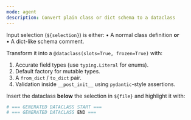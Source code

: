 ```yaml
---
mode: agent
description: Convert plain class or dict schema to a dataclass
---
```


Input selection (`${selection}`) is either:
• A normal class definition  **or**  
• A dict-like schema comment.

Transform it into a `@dataclass(slots=True, frozen=True)` with:
1. Accurate field types (use `typing.Literal` for enums).
2. Default factory for mutable types.
3. A `from_dict` / `to_dict` pair.
4. Validation inside `__post_init__` using `pydantic`-style assertions.

Insert the dataclass **below** the selection in `${file}` and
highlight it with:

```python
# === GENERATED DATACLASS START ===
# === GENERATED DATACLASS END ===
```

